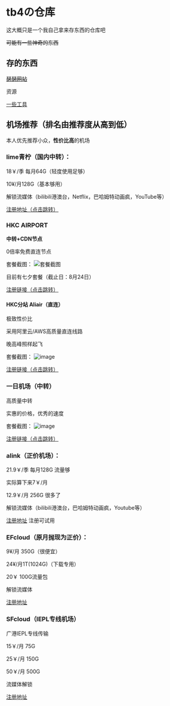 # tb4の仓库
这大概只是一个我自己拿来存东西的仓库吧

~~可能有一些神奇的东西~~

## 存的东西
[~~瑟瑟网站~~](https://github.com/huangcy208/funthings_fq/blob/main/por-site "诶嘿")

资源

[一些工具](https://github.com/huangcy208/funthings_fq/releases/tag/v0.1)

## 机场推荐（排名由推荐度从高到低）

本人优先推荐小众，**性价比高**的机场

### lime青柠（国内中转）：

18￥/季 每月64G（轻度使用足够）

10¥/月128G（基本够用）

解锁流媒体（bilibili港澳台，Netflix，巴哈姆特动画疯，YouTube等）

[注册地址（点击跳转）](https://limeis.best/#/register?code=Zf5K2GS9)

### HKC AIRPORT

**中转+CDN节点**

0倍率免费直连节点

套餐截图：
![套餐截图](https://github.com/therebefor/tbf/assets/83685771/178453fa-0d39-4e4a-945d-3c9720c39b9d)

目前有七夕套餐（截止日：8月24日）

[注册链接（点击跳转）](https://aliair.xyz/#/register?code=lspyqrou)

#### HKC分站 Aliair（直连）

极致性价比

采用阿里云/AWS高质量直连线路

晚高峰照样起飞

套餐截图：
![image](https://github.com/therebefor/tbf/assets/83685771/853d9f6c-d2a6-4b5b-9960-0d55e0237bbe)

[注册链接（点击跳转）](https://air.aliair.xyz/auth/register?code=2835d29810)

### 一日机场（中转）

高质量中转

实惠的价格，优秀的速度

套餐截图：
![image](https://github.com/therebefor/tbf/assets/83685771/a2e87d31-003d-4632-829c-9a5861c4e89e)

[注册链接（点击跳转）](https://1day.cc/#/register?code=JCqYXi25)

### alink（正价机场）：

21.9￥/季 每月128G 流量够

实际算下来7￥/月

12.9￥/月 256G 很多了

解锁流媒体（bilibili港澳台，巴哈姆特动画疯，Youtube等）

[注册地址](https://aln.lnaspiring.com/#/register?code=Nxa5V550)
注册可试用

### EFcloud（原月抛现为正价）：

9¥/月 350G（很便宜）

24¥/月1T(1024G)（下载专用）

20￥ 100G流量包

解锁流媒体

[注册地址](https://invite.efshop.cc#/register?code=TADkJVyo)

### SFcloud（IEPL专线机场）

广港IEPL专线传输

15￥/月  75G

25￥/月  150G

50￥/月  500G

流媒体解锁

[注册地址](https://www.sofastcloud.com/#/register?code=hvdhXj9z)

